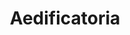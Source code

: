 ---
permalink: /index.html
layout: null
artist : Fira Fem
title : Aedificatoria
link : http://aloudmusic.bandcamp.com/album/aedificatoria
ident: FiraFem
categories: trabajos
---